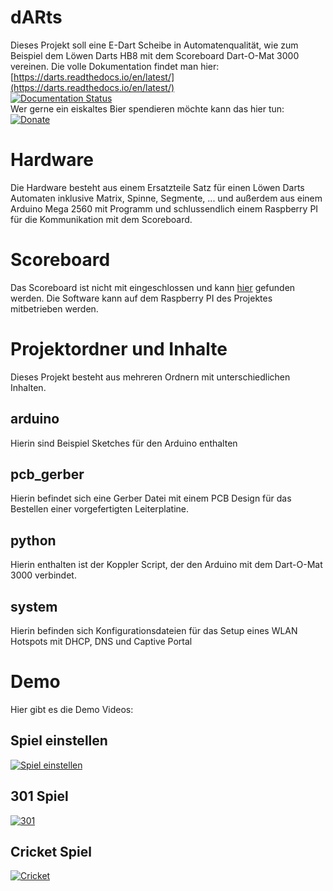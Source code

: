 # dARts
Dieses Projekt soll eine E-Dart Scheibe in Automatenqualität, wie zum Beispiel dem Löwen Darts HB8 mit dem Scoreboard Dart-O-Mat 3000 vereinen. Die volle Dokumentation findet man hier:  
[https://darts.readthedocs.io/en/latest/](https://darts.readthedocs.io/en/latest/)  
[![Documentation Status](https://readthedocs.org/projects/darts/badge/?version=latest)](https://darts.readthedocs.io/en/latest/?badge=latest)  
Wer gerne ein eiskaltes Bier spendieren möchte kann das hier tun:  
[![Donate](https://img.shields.io/badge/Donate-PayPal-green.svg)](https://www.paypal.com/cgi-bin/webscr?cmd=_s-xclick&hosted_button_id=W2KPLBLTVYK3A&source=url)

# Hardware
Die Hardware besteht aus einem Ersatzteile Satz für einen Löwen Darts Automaten inklusive Matrix, Spinne, Segmente, ... und außerdem aus einem Arduino Mega 2560 mit Programm und schlussendlich einem Raspberry PI für die Kommunikation mit dem Scoreboard.

# Scoreboard
Das Scoreboard ist nicht mit eingeschlossen und kann <a href="https://github.com/patrickhener/dart-o-mat-3000" target="_blank">hier</a> gefunden werden. Die Software kann auf dem Raspberry PI des Projektes mitbetrieben werden.

# Projektordner und Inhalte
Dieses Projekt besteht aus mehreren Ordnern mit unterschiedlichen Inhalten.

## arduino
Hierin sind Beispiel Sketches für den Arduino enthalten

## pcb_gerber
Hierin befindet sich eine Gerber Datei mit einem PCB Design für das Bestellen einer vorgefertigten Leiterplatine.

## python
Hierin enthalten ist der Koppler Script, der den Arduino mit dem Dart-O-Mat 3000 verbindet.

## system
Hierin befinden sich Konfigurationsdateien für das Setup eines WLAN Hotspots mit DHCP, DNS und Captive Portal

# Demo

Hier gibt es die Demo Videos:

## Spiel einstellen
[![Spiel einstellen](https://img.youtube.com/vi/NGI12focr8E/0.jpg)](https://www.youtube.com/watch?v=NGI12focr8E)

## 301 Spiel
[![301](https://img.youtube.com/vi/cbdSK9wNLu8/0.jpg)](https://www.youtube.com/watch?v=cbdSK9wNLu8)

## Cricket Spiel
[![Cricket](https://img.youtube.com/vi/CJ5lnEe3wmM/0.jpg)](https://www.youtube.com/watch?v=CJ5lnEe3wmM)
